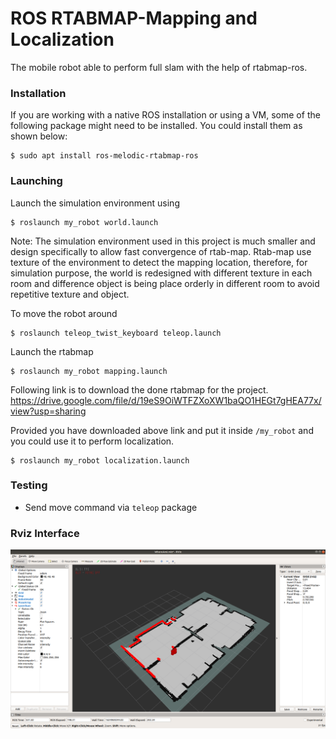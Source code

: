 # ROS RTABMAP-Mapping and Localization
The mobile robot able to perform full slam with the help of rtabmap-ros.

### Installation
If you are working with a native ROS installation or using a VM, some of the following package might need to be installed. You could install them as shown below:
```
$ sudo apt install ros-melodic-rtabmap-ros
```

### Launching
Launch the simulation environment using 
```
$ roslaunch my_robot world.launch
``` 
Note: 
The simulation environment used in this project is much smaller and design specifically to allow fast convergence of rtab-map.
Rtab-map use texture of the environment to detect the mapping location, therefore, for simulation purpose, the world is redesigned with different texture in each room and difference object is being place orderly in different room to avoid repetitive texture and object.

To move the robot around
```
$ roslaunch teleop_twist_keyboard teleop.launch
``` 

Launch the rtabmap
```
$ roslaunch my_robot mapping.launch
```

Following link is to download the done rtabmap for the project.
https://drive.google.com/file/d/19eS9OiWTFZXoXW1baQO1HEGt7gHEA77x/view?usp=sharing


Provided you have downloaded above link and put it inside `/my_robot` and you could use it to perform localization.
```
$ roslaunch my_robot localization.launch
```

### Testing
- Send move command via `teleop` package

### Rviz Interface
![](https://github.com/angcx1997/SLAM_Mapping/blob/main/img/rtab_localization.png)
